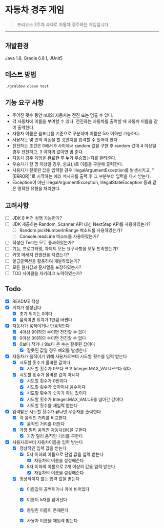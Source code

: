 # 자동차 경주 게임

> 프리코스 2주차 과제로 자동차 경주하는 게임입니다.
---

## 개발환경

Java 1.8, Gradle 6.8.1, JUnit5

## 테스트 방법

```sh
./graldew clean test
```

## 기능 요구 사항
- 주어진 횟수 동안 n대의 자동차는 전진 또는 멈출 수 있다.
- 각 자동차에 이름을 부여할 수 있다. 전진하는 자동차를 출력할 때 자동차 이름을 같이 출력한다.
- 자동차 이름은 쉼표(,)를 기준으로 구분하며 이름은 5자 이하만 가능하다.
- 사용자는 몇 번의 이동을 할 것인지를 입력할 수 있어야 한다.
- 전진하는 조건은 0에서 9 사이에서 random 값을 구한 후 random 값이 4 이상일 경우 전진하고, 3 이하의 값이면 멈
춘다.
- 자동차 경주 게임을 완료한 후 누가 우승했는지를 알려준다.
- 우승자가 한 명 이상일 경우, 쉼표(,)로 이름을 구분해 출력한다.
- 사용자가 잘못된 값을 입력할 경우 IllegalArgumentException를 발생시키고, "[ERROR]"로 시작하는 에러 메시지를
출력 후 그 부분부터 입력을 다시 받는다.
- Exception이 아닌 IllegalArgumentException, IllegalStateException 등과 같은 명확한 유형을 처리한다.


## 고려사항

- [ ] JDK 8 버전 실행 가능한가?
- [ ] JDK 제공하는 Random, Scanner API 대신 NextStep API를 사용하였는가?
  - [ ] Random.pickNumberInRange 메소드를 사용하였는가?
  - [ ] Console.readLine 메소드를 사용하였는가?
- [ ] 작성한 Test는 모두 통과하였는가?
- [ ] 기능, 프로그래밍, 과제의 모든 요구사항을 모두 만족했는가?
- [ ] 커밋 메세지 컨벤션을 지켰는가?
- [ ] 일급콜렉션을 활용하여 개발하였는가?
- [ ] 모든 원시값과 문자열을 포장하였는가?
- [ ] TDD 사이클을 지키려고 노력하였는가?

## Todo

- [x] README 작성
- [x] 위치가 생성된다
  - [x] 초기 위치는 0이다
  - [x] 움직이면 위치가 1만큼 바뀐다
- [x] 자동차가 움직이거나 안움직인다
  - [x] 4이상 9이하의 수이면 전진할 수 있다
  - [x] 0이상 3이하의 수이면 전진할 수 없다
  - [x] 0보다 작거나 9보다 큰 수는 잘못된 값이다
    - [x] 잘못된 값일 경우 예외를 발생한다
- [x] 자동차가 움직이기 위해 사용자로부터 시도할 횟수를 입력 받는다
    - [x] 시도할 횟수가 올바른 값이다
        - [x] 시도할 횟수가 0보다 크고 Integer.MAX_VALUE보다 작다
    - [x] 시도할 횟수가 올바른 값이 아니다
        - [x] 시도할 횟수가 0번이다
        - [x] 시도할 횟수가 숫자이나 음수이다
        - [x] 시도할 횟수가 숫자가 아닌 값이다
        - [x] 시도할 횟수가 Integer.MAX_VALUE를 넘어간 값이다
        - [x] 시도할 횟수를 재입력 받는다
- [x] 입력받은 시도할 횟수가 끝나면 우승자를 출력한다
    - [x] 각 움직인 거리를 비교한다
      - [x] 움직인 거리를 더한다
    - [x] 가장 멀리 움직인 자동차(들)을 구한다
      - [x] 가장 멀리 움직인 거리를 구한다
- [x] 사용자로부터 자동차이름을 입력 받는다
    - [x] 정상적인 입력 값을 받는다
        - [x] 5자 이하의 이름으로 단일 값을 입력 받는다
          - [x] 자동차의 이름을 설정해준다
        - [x] 5자 이하의 이름으로 2개 이상의 값을 입력 받는다
          - [x] 자동차의 이름을 설정해준다
    - [x] 정상적이지 않는 입력 값을 받는다
        - [x] 이름값이 공백이거나 아예 비어있다 
        - [x] 이름이 5자를 넘어선다
        - [x] 동일한 이름이 존재한다
        - [x] 사용자 이름을 재입력 받는다


